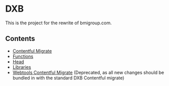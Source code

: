 # DXB

This is the project for the rewrite of bmigroup.com.

## Contents

- [Contentful Migrate](contentful-migrate/README.md)
- [Functions](functions/README.md)
- [Head](head/README.md)
- [Libraries](libraries/README.md)
- [Webtools Contentful Migrate](webtools-contentful-migrate/README.md) (Deprecated, as all new changes should be bundled
  in with the standard DXB Contentful migrate)
